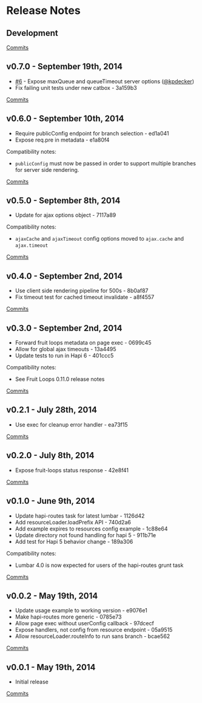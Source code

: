 # Release Notes

## Development

[Commits](https://github.com/walmartlabs/hula-hoop/compare/v0.7.0...master)

## v0.7.0 - September 19th, 2014
- [#6](https://github.com/walmartlabs/hula-hoop/pull/6) - Expose maxQueue and queueTimeout server options ([@kpdecker](https://api.github.com/users/kpdecker))
- Fix failing unit tests under new catbox - 3a159b3

[Commits](https://github.com/walmartlabs/hula-hoop/compare/v0.6.0...v0.7.0)

## v0.6.0 - September 10th, 2014
- Require publicConfig endpoint for branch selection - ed1a041
- Expose req.pre in metadata - e1a80f4

Compatibility notes:
- `publicConfig` must now be passed in order to support multiple branches for server side rendering.

[Commits](https://github.com/walmartlabs/hula-hoop/compare/v0.5.0...v0.6.0)

## v0.5.0 - September 8th, 2014
- Update for ajax options object - 7117a89

Compatibility notes:
- `ajaxCache` and `ajaxTimeout` config options moved to `ajax.cache` and `ajax.timeout`

[Commits](https://github.com/walmartlabs/hula-hoop/compare/v0.4.0...v0.5.0)

## v0.4.0 - September 2nd, 2014
- Use client side rendering pipeline for 500s - 8b0af87
- Fix timeout test for cached timeout invalidate - a8f4557

[Commits](https://github.com/walmartlabs/hula-hoop/compare/v0.3.0...v0.4.0)

## v0.3.0 - September 2nd, 2014
- Forward fruit loops metadata on page exec - 0699c45
- Allow for global ajax timeouts - 13a4495
- Update tests to run in Hapi 6 - 401ccc5

Compatibility notes:
- See Fruit Loops 0.11.0 release notes

[Commits](https://github.com/walmartlabs/hula-hoop/compare/v0.2.1...v0.3.0)

## v0.2.1 - July 28th, 2014
- Use exec for cleanup error handler - ea73f15

[Commits](https://github.com/walmartlabs/hula-hoop/compare/v0.2.0...v0.2.1)

## v0.2.0 - July 8th, 2014
- Expose fruit-loops status response - 42e8f41

[Commits](https://github.com/walmartlabs/hula-hoop/compare/v0.1.0...v0.2.0)

## v0.1.0 - June 9th, 2014
- Update hapi-routes task for latest lumbar - 1126d42
- Add resourceLoader.loadPrefix API - 740d2a6
- Add example expires to resources config example - 1c88e64
- Update directory not found handling for hapi 5 - 911b71e
- Add test for Hapi 5 behavior change - 189a306

Compatibility notes:
- Lumbar 4.0 is now expected for users of the hapi-routes grunt task

[Commits](https://github.com/walmartlabs/hula-hoop/compare/v0.0.2...v0.1.0)

## v0.0.2 - May 19th, 2014
- Update usage example to working version - e9076e1
- Make hapi-routes more generic - 0785e73
- Allow page exec without userConfig callback - 97dcecf
- Expose handlers, not config from resource endpoint - 05a9515
- Allow resourceLoader.routeInfo to run sans branch - bcae562

[Commits](https://github.com/walmartlabs/hula-hoop/compare/v0.0.1...v0.0.2)

## v0.0.1 - May 19th, 2014
- Initial release

[Commits](https://github.com/walmartlabs/hula-hoop/compare/09f802d...v0.0.1)
